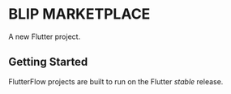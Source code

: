 # BLIP MARKETPLACE

A new Flutter project.

## Getting Started

FlutterFlow projects are built to run on the Flutter _stable_ release.
